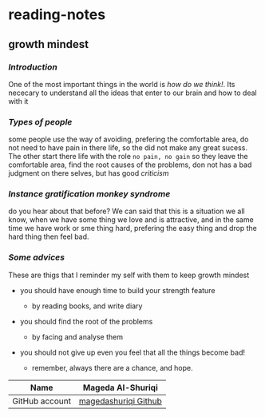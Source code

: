 # reading-notes
## growth mindest

### ***Introduction***

One of the most important things in the world is *how do we think!*. Its nececary to understand all the ideas that enter to our brain and how to deal with it

### ***Types of people***

some people use the way of avoiding, prefering the comfortable area, do not need to have pain in there life, so the did not make any great sucess. The other start there life with the role `no pain, no gain`  so they leave the comfortable area, find the root causes of the problems, don not has a bad judgment on there selves, but has good *criticism*

### ***Instance gratification monkey syndrome***

do you hear about that before?
We can said that this is a situation we all know, when we have some thing we love and is attractive, and in the same time we have work or sme thing hard, prefering the easy thing and drop the hard thing then feel bad.

### ***Some advices***

These are thigs that I reminder my self with them to keep growth mindest

- you should have enough time to build your strength feature
  - by reading books, and write diary
- you should find the root of the problems

  - by facing and analyse them

- you should not give up even you feel that all the things become bad!
  - remember, always there are a chance, and hope.

Name | Mageda Al-Shuriqi
-----|------------------
GitHub account |[magedashuriqi Github ](https://github.com/magedashuriqi)
